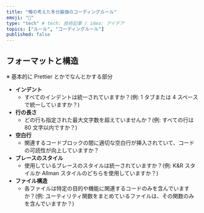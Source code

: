 ```yaml
---
title: "俺の考えた多分最強のコーディングルール"
emoji: "👮"
type: "tech" # tech: 技術記事 / idea: アイデア
topics: ["ルール", "コーディングルール"]
published: false
---
```


## **フォーマットと構造**

※ 基本的に Prettier とかでなんとかする部分

- **インデント**
  - すべてのインデントは統一されていますか？(例: 1 タブまたは 4 スペースで統一していますか？)
- **行の長さ**
  - どの行も指定された最大文字数を超えていませんか？(例: すべての行は 80 文字以内ですか？)
- **空白行**
  - 関連するコードブロックの間に適切な空白行が挿入されていて、コードの可読性が向上していますか？
- **ブレースのスタイル**
  - 使用しているブレースのスタイルは統一されていますか？(例: K&R スタイルか Allman スタイルのどちらを使用していますか？)
- **ファイル構造**
  - 各ファイルは特定の目的や機能に関連するコードのみを含んでいますか？(例: ユーティリティ関数をまとめているファイルは、その関数のみを含んでいますか？)
